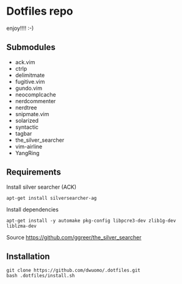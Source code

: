 Dotfiles repo
=============

enjoy!!!! :-)

Submodules
-------

* ack.vim
* ctrlp
* delimitmate
* fugitive.vim
* gundo.vim
* neocomplcache
* nerdcommenter
* nerdtree
* snipmate.vim
* solarized
* syntactic
* tagbar
* the_silver_searcher
* vim-airline
* YangRing

Requirements
-----------
Install silver searcher (ACK)

    apt-get install silversearcher-ag

Install dependencies

    apt-get install -y automake pkg-config libpcre3-dev zlib1g-dev liblzma-dev

Source https://github.com/ggreer/the_silver_searcher

Installation
------------

    git clone https://github.com/dwuomo/.dotfiles.git
    bash .dotfiles/install.sh



